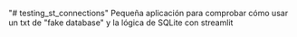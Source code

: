 "# testing_st_connections" 
Pequeña aplicación para comprobar cómo usar un txt de "fake database"
y la lógica de SQLite con streamlit
